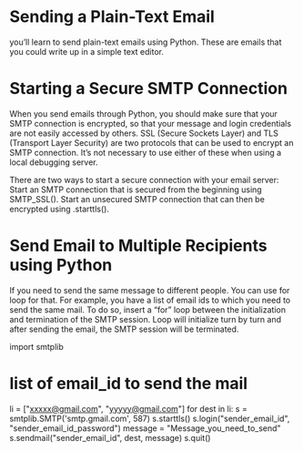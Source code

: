 # Sending a Plain-Text Email
you’ll learn to send plain-text emails using Python. 
These are emails that you could write up in a simple text editor.

# Starting a Secure SMTP Connection
When you send emails through Python, you should make sure that your SMTP connection is encrypted, 
so that your message and login credentials are not easily accessed by others. 
SSL (Secure Sockets Layer) and TLS (Transport Layer Security) are two protocols that can be used to encrypt an SMTP connection. 
It’s not necessary to use either of these when using a local debugging server.

There are two ways to start a secure connection with your email server:
Start an SMTP connection that is secured from the beginning using SMTP_SSL().
Start an unsecured SMTP connection that can then be encrypted using .starttls().
# Send Email to Multiple Recipients using Python
If you need to send the same message to different people. 
You can use for loop for that. For example, you have a list of email ids to which you need to send the same mail. 
To do so, insert a “for” loop between the initialization and termination of the SMTP session. 
Loop will initialize turn by turn and after sending the email, the SMTP session will be terminated.

import smtplib
# list of email_id to send the mail
li = ["xxxxx@gmail.com", "yyyyy@gmail.com"]
for dest in li:
	s = smtplib.SMTP('smtp.gmail.com', 587)
	s.starttls()
	s.login("sender_email_id", "sender_email_id_password")
	message = "Message_you_need_to_send"
	s.sendmail("sender_email_id", dest, message)
	s.quit()

